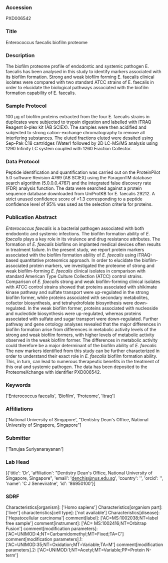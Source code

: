 ### Accession
PXD006542

### Title
Enterococcus faecalis biofilm proteome

### Description
The biofilm proteome profile of endodontic and systemic pathogen E. faecalis has been analysed in this study to identify markers associated with its biofilm formation. Strong and weak biofilm forming E. faecalis clinical isolates were compared with two standard ATCC strains of E. faecalis in order to elucidate the biological pathways associated with the biofilm formation capability of E. faecalis.

### Sample Protocol
100 µg of biofilm proteins extracted from the four E. faecalis strains in duplicates were subjected to trypsin digestion and labelled with iTRAQ Reagent 8-plex kit (AB SCIEX). The samples were then acidified and subjected to strong cation-exchange chromatography to remove all interfering substances. The  eluted fractions eluted were desalted using Sep-Pak C18 cartridges (Water) followed by 2D LC-MS/MS analysis using 1290 Infinity LC system coupled with 1260 Fraction Collector.

### Data Protocol
Peptide identification and quantification was carried out on the ProteinPilot 5.0 software Revision 4769 (AB SCIEX) using the ParagonTM database search algorithm (5.0.0.0.4767) and the integrated false discovery rate (FDR) analysis function. The data were searched against a protein sequence database downloaded from UniProtKB for E. faecalis 29212. A strict unused confidence score of >1.3 corresponding to a peptide confidence level of 95% was used as the selection criteria for proteins.

### Publication Abstract
<i>Enterococcus faecalis</i> is a bacterial pathogen associated with both endodontic and systemic infections. The biofilm formation ability of <i>E. faecalis</i> plays a key role in its virulence and drug resistance attributes. The formation of <i>E. faecalis</i> biofilms on implanted medical devices often results in treatment failure. In the present study, we report protein markers associated with the biofilm formation ability of <i>E. faecalis</i> using iTRAQ-based quantitative proteomics approach. In order to elucidate the biofilm-associated protein markers, we investigated the proteome of strong and weak biofilm-forming <i>E. faecalis</i> clinical isolates in comparison with standard American Type Culture Collection (ATCC) control strains. Comparison of <i>E. faecalis</i> strong and weak biofilm-forming clinical isolates with ATCC control strains showed that proteins associated with shikimate kinase pathway and sulfate transport were up-regulated in the strong biofilm former, while proteins associated with secondary metabolites, cofactor biosynthesis, and tetrahydrofolate biosynthesis were down-regulated. In the weak biofilm former, proteins associated with nucleoside and nucleotide biosynthesis were up-regulated, whereas proteins associated with sulfate and sugar transport were down-regulated. Further pathway and gene ontology analyses revealed that the major differences in biofilm formation arise from differences in metabolic activity levels of the strong and weak biofilm formers, with higher levels of metabolic activity observed in the weak biofilm former. The differences in metabolic activity could therefore be a major determinant of the biofilm ability of <i>E. faecalis</i> The new markers identified from this study can be further characterized in order to understand their exact role in <i>E. faecalis</i> biofilm formation ability. This, in turn, can lead to numerous therapeutic benefits in the treatment of this oral and systemic pathogen. The data has been deposited to the ProteomeXchange with identifier PXD006542.

### Keywords
['Enterococcus faecalis', 'Biofilm', 'Proteome', 'Itraq']

### Affiliations
['National University of Singapore', "Dentistry Dean's Office, National University of Singapore, Singapore"]

### Submitter
['Tanujaa Suriyanarayanan']

### Lab Head
[{'title': 'Dr', 'affiliation': "Dentistry Dean's Office, National University of Singapore, Singapore", 'email': 'denchjs@nus.edu.sg', 'country': '', 'orcid': '', 'name': 'C J Seneviratne', 'id': '86950100'}]

### SDRF
Characteristics[organism]: ['Homo sapiens']
Characteristics[organism part]: ['liver']
characteristics[cell type]: ['not available']
Characteristics[disease]: ['Hepatocellular carcinoma']
comment[label]: ['AC=MS:1002038;NT=label free sample']
comment[instrument]: ['AC= MS:1002416;NT=Orbitrap Fusion']
comment[modification parameters]: ['AC=UNIMOD:4;NT=Carbamidomethyl;MT=Fixed;TA=C']
comment[modification parameters].1: ['AC=UNIMOD:35;NT=Oxidation;MT=Variable;TA=M']
comment[modification parameters].2: ['AC=UNIMOD:1;NT=Acetyl;MT=Variable;PP=Protein N-term']


